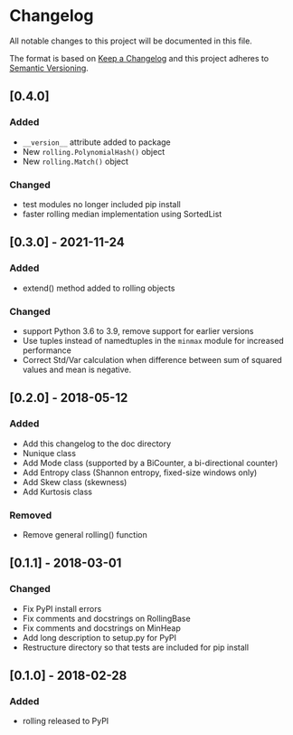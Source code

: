 # Changelog
All notable changes to this project will be documented in this file.

The format is based on [Keep a Changelog](http://keepachangelog.com/en/1.0.0/)
and this project adheres to [Semantic Versioning](http://semver.org/spec/v2.0.0.html).


## [0.4.0]
### Added
- `__version__` attribute added to package
- New `rolling.PolynomialHash()` object
- New `rolling.Match()` object

### Changed
- test modules no longer included pip install
- faster rolling median implementation using SortedList

## [0.3.0] - 2021-11-24
### Added
- extend() method added to rolling objects

### Changed
- support Python 3.6 to 3.9, remove support for earlier versions
- Use tuples instead of namedtuples in the `minmax` module for increased performance
- Correct Std/Var calculation when difference between sum of squared values and mean is negative.

## [0.2.0] - 2018-05-12
### Added
- Add this changelog to the doc directory
- Nunique class
- Add Mode class (supported by a BiCounter, a bi-directional counter)
- Add Entropy class (Shannon entropy, fixed-size windows only)
- Add Skew class (skewness)
- Add Kurtosis class

### Removed
- Remove general rolling() function


## [0.1.1] - 2018-03-01
### Changed
- Fix PyPI install errors
- Fix comments and docstrings on RollingBase
- Fix comments and docstrings on MinHeap
- Add long description to setup.py for PyPI
- Restructure directory so that tests are included for pip install

## [0.1.0] - 2018-02-28
### Added
- rolling released to PyPI
